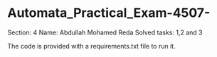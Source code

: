 # Automata_Practical_Exam-4507-

Section: 4
Name: Abdullah Mohamed Reda
Solved tasks: 1,2 and 3

The code is provided with a requirements.txt file to run it.
